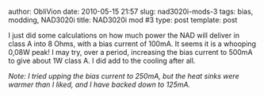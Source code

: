 author: ObliVion
date: 2010-05-15 21:57
slug: nad3020i-mods-3
tags: bias, modding, NAD3020i
title: NAD3020i mod #3
type: post
template: post


I just did some calculations on how much power the NAD will deliver in
class A into 8 Ohms, with a bias current of 100mA. It seems it is a
whooping 0,08W peak! I may try, over a period, increasing the bias
current to 500mA to give about 1W class A. I did add to the cooling
after all.

*Note: I tried upping the bias current to 250mA, but the heat sinks were
warmer than I liked, and I have backed down to 125mA.*
